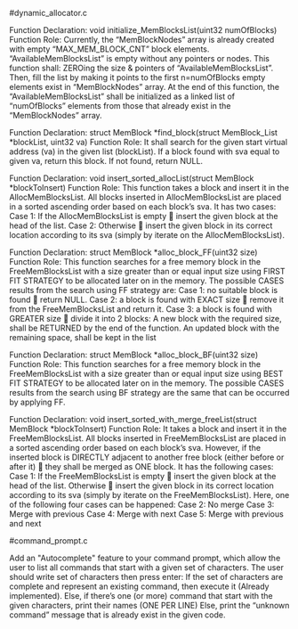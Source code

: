 #dynamic_allocator.c

Function Declaration: 
void initialize_MemBlocksList(uint32 numOfBlocks)
Function Role: 
Currently, the “MemBlockNodes” array is already created with empty “MAX_MEM_BLOCK_CNT” block elements.
“AvailableMemBlocksList” is empty without any pointers or nodes.
This function shall:
ZEROing the size & pointers of “AvailableMemBlocksList”.
Then, fill the list by making it points to the first n=numOfBlocks empty elements exist in “MemBlockNodes” array.
At the end of this function, the “AvailableMemBlocksList” shall be initialized as a linked list of “numOfBlocks” elements from those that already exist in the “MemBlockNodes” array.

Function Declaration: 
struct MemBlock *find_block(struct MemBlock_List *blockList, uint32 va)
Function Role: 
It shall search for the given start virtual address (va) in the given list (blockList).
If a block found with sva equal to given va, return this block.
If not found, return NULL.


Function Declaration: 
void insert_sorted_allocList(struct MemBlock *blockToInsert)
Function Role: 
This function takes a block and insert it in the AllocMemBlocksList.
All blocks inserted in AllocMemBlocksList are placed in a sorted ascending order based on each block’s sva.
It has two cases:
Case 1: If the AllocMemBlocksList is empty  insert the given block at the head of the list.
Case 2: Otherwise  insert the given block in its correct location according to its sva (simply by iterate on the AllocMemBlocksList).

Function Declaration: 
struct MemBlock *alloc_block_FF(uint32 size)
Function Role: 
This function searches for a free memory block in the FreeMemBlocksList with a size greater than or equal input size using FIRST FIT STRATEGY to be allocated later on in the memory.
The possible CASES results from the search using FF strategy are:
Case 1: no suitable block is found  return NULL.
Case 2: a block is found with EXACT size  remove it from the FreeMemBlocksList and return it.
Case 3: a block is found with GREATER size  divide it into 2 blocks:
A new block with the required size, shall be RETURNED by the end of the function.
An updated block with the remaining space, shall be kept in the list

Function Declaration: 
struct MemBlock *alloc_block_BF(uint32 size)
Function Role: 
This function searches for a free memory block in the FreeMemBlocksList with a size greater than or equal input size using BEST FIT STRATEGY to be allocated later on in the memory.
The possible CASES results from the search using BF strategy are the same that can be occurred by applying FF.


Function Declaration: 
void insert_sorted_with_merge_freeList(struct MemBlock *blockToInsert)
Function Role: 
It takes a block and insert it in the FreeMemBlocksList.
All blocks inserted in FreeMemBlocksList are placed in a sorted ascending order based on each block’s sva.
However, if the inserted block is DIRECTLY adjacent to another free block (either before or after it)  they shall be merged as ONE block.
It has the following cases:
Case 1: If the FreeMemBlocksList is empty  insert the given block at the head of the list.
Otherwise  insert the given block in its correct location according to its sva (simply by iterate on the FreeMemBlocksList). Here, one of the following four cases can be happened:
Case 2: No merge
Case 3: Merge with previous
Case 4: Merge with next
Case 5: Merge with previous and next

#command_prompt.c

Add an "Autocomplete" feature to your command prompt, which allow the user to list all commands that start with a given set of characters.
The user should write set of characters then press enter:
If the set of characters are complete and represent an existing command, then execute it (Already implemented). 
Else, if there’s one (or more) command that start with the given characters, print their names (ONE PER LINE)
Else, print the “unknown command” message that is already exist in the given code.



